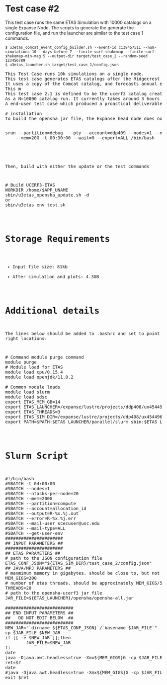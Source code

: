 # Test case #2
This test case runs the same ETAS Simulation with 10000 catalogs on a single Expanse Node.
The scripts to generate the generate the configuration file, and run the launcher are similar to the test case 1 commands.
````
$ u3etas_comcat_event_config_builder.sh --event-id ci38457511 --num-simulations 10 --days-before 7 --finite-surf-shakemap --finite-surf-shakemap-min-mag 5 --output-dir target/test_case_2 --random-seed 123456789
$ u3etas_launcher.sh target/test_case_1/config.json
````


<pre>
This Test Case runs 10k simulations on a single node. 
This test case generates ETAS catalogs after the Ridgecrest M7.1.
It uses a copy of the Comcat catalog, and forecasts annual earthquake forecasts for the next 10 years.
This m
This test case 2.1 is defined to be the ucerf3 catalog creation, but not the plotting, because the plotting stages depend on the performance of external systems, specifically a data server at USC.
As a N=10000 catalog run. It currently takes around 3 hours to run on one Expanse CPU nodes, using 20 Threads and 10Gb per thread RAM. 
A end-user test case which produced a proactical deliverable, will add the plotting stage. This requires the opensha.org server operating during the test. Ifthe plotting script is invoked and all plots will be generated in a 'plots' folder.

# installation
To build the opensha jar file, the Expanse head node does not allow enough memory to build this jar. To build it before running the simulations, you can request an interactive node and build it on the node before you run the simulations

<pre>
srun --partition=debug  --pty --account=ddp409 --nodes=1 --ntasks-per-node=4 \
    --mem=20G -t 00:30:00 --wait=0 --export=ALL /bin/bash

</pre>
Then, build with either the update or the test commands
<pre>
# Build UCERF3-ETAS
WORKDIR /home/$APP_UNAME
sbin/u3etas_opensha_update.sh -d
or
sbin/u3etas_env_test.sh
</pre>
# Storage Requirements

* Input file size: 81kb
* After simulation and plots: 4.3GB

# Additional details

The lines below should be added to .bashrc and set to point to the right locations:

<pre>
# Command module purge command
module purge
# Module load for ETAS
module load cpu/0.15.4
module load openjdk/11.0.2

# Common module loads
module load slurm
module load sdsc
export ETAS_MEM_GB=14
export ETAS_LAUNCHER=/expanse/lustre/projects/ddp408/ux454496/ucerf3_etas_use_cases/ucerf3-etas-launcher
export ETAS_THREADS=3
export ETAS_SIM_DIR=/expanse/lustre/projects/ddp408/ux454496/ucerf3_etas_use_cases
export PATH=$PATH:$ETAS_LAUNCHER/parallel/slurm_sbin:$ETAS_LAUNCHER/sbin/
</pre>


# Slurm Script
<pre>
#!/bin/bash
#SBATCH -t 04:00:00
#SBATCH --nodes=1
#SBATCH --ntasks-per-node=20
#SBATCH --mem=200G
#SBATCH --partition=compute
#SBATCH --account=allocation_id
#SBATCH --output=R-%x.%j.out
#SBATCH --error=R-%x.%j.err
#SBATCH --mail-user scecuser@usc.edu
#SBATCH --mail-type=ALL
#SBATCH --get-user-env
######################
## INPUT PARAMETERS ##
######################
## ETAS PARAMETERS ##
# path to the JSON configuration file
ETAS_CONF_JSON="${ETAS_SIM_DIR}/test_case_2/config.json"
## JAVA/MPJ PARAMETERS ##
# maxmimum memory in gigabytes. should be close to, but not over, total memory available
MEM_GIGS=200
# number of etas threads. should be approximately MEM_GIGS/5, and no more than the total number of threads available
THREADS=20
# path to the opensha-ucerf3 jar file
JAR_FILE=${ETAS_LAUNCHER}/opensha/opensha-all.jar

##########################
## END INPUT PARAMETERS ##
##   DO NOT EDIT BELOW  ##
##########################
NEW_JAR="`dirname ${ETAS_CONF_JSON}`/`basename $JAR_FILE`"
cp $JAR_FILE $NEW_JAR
if [[ -e $NEW_JAR ]];then
        JAR_FILE=$NEW_JAR
fi
date
java -Djava.awt.headless=true -Xmx${MEM_GIGS}G -cp $JAR_FILE scratch.UCERF3.erf.ETAS.launcher.ETAS_Launcher --threads $THREADS $ETAS_CONF_JSON
ret=$?
date
#java -Djava.awt.headless=true -Xmx${MEM_GIGS}G -cp $JAR_FILE scratch.UCERF3.erf.ETAS.analysis.SimulationMarkdownGenerator --threads $THREADS $ETAS_CONF_JSON
exit $ret
</pre>
